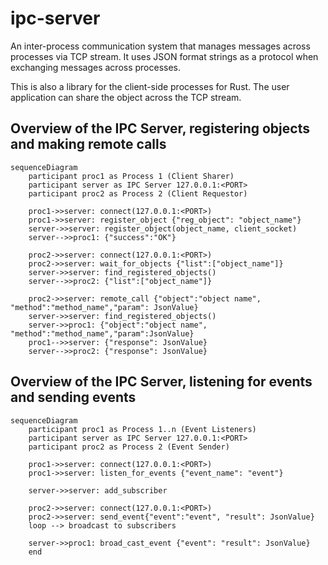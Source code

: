 # ipc-server
An inter-process communication system that manages messages across processes via TCP stream.
It uses JSON format strings as a protocol when exchanging messages across processes.

This is also a library for the client-side processes for Rust.
The user application can share the object across the TCP stream.

## Overview of the IPC Server, registering objects and making remote calls
```mermaid
sequenceDiagram
    participant proc1 as Process 1 (Client Sharer)
    participant server as IPC Server 127.0.0.1:<PORT>
    participant proc2 as Process 2 (Client Requestor)

    proc1->>server: connect(127.0.0.1:<PORT>)
    proc1->>server: register_object {"reg_object": "object_name"}
    server->>server: register_object(object_name, client_socket)
    server-->>proc1: {"success":"OK"}

    proc2->>server: connect(127.0.0.1:<PORT>)
    proc2->>server: wait_for_objects {"list":["object_name"]}
    server->>server: find_registered_objects()
    server-->>proc2: {"list":["object_name"]}

    proc2->>server: remote_call {"object":"object name", "method":"method_name","param": JsonValue}
    server->>server: find_registered_objects()
    server->>proc1: {"object":"object name", "method":"method_name","param":JsonValue}
    proc1-->>server: {"response": JsonValue}
    server-->>proc2: {"response": JsonValue}
```

## Overview of the IPC Server, listening for events and sending events
```mermaid
sequenceDiagram
    participant proc1 as Process 1..n (Event Listeners)
    participant server as IPC Server 127.0.0.1:<PORT>
    participant proc2 as Process 2 (Event Sender)

    proc1->>server: connect(127.0.0.1:<PORT>)
    proc1->>server: listen_for_events {"event_name": "event"}

    server->>server: add_subscriber

    proc2->>server: connect(127.0.0.1:<PORT>)
    proc2->>server: send_event{"event":"event", "result": JsonValue}
    loop --> broadcast to subscribers

    server->>proc1: broad_cast_event {"event": "result": JsonValue}
    end
```